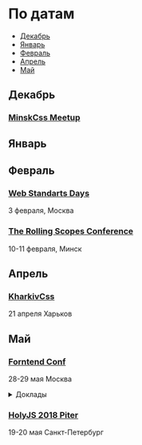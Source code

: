 # По датам

- [Декабрь](#Декабрь)
- [Январь](#Январь)
- [Февраль](#Февраль)
- [Апрель](#Апрель)
- [Май](#Май)

<!--
 -->

## Декабрь

### [MinskCss Meetup](https://minskcss.timepad.ru/event/604963/)

<!--
 -->
## Январь

<!--
 -->
## Февраль

### [Web Standarts Days](https://wsd.events/2018/02/03/)

3 февраля, Москва

### [The Rolling Scopes Conference](https://2018.conf.rollingscopes.com/)

10-11 февраля, Минск

## Апрель

### [KharkivCss](http://kharkivcss.org/)

21 апреля Харьков

## Май

### [Forntend Conf](http://frontendconf.ru/2018/)

28-29 мая Москва

<details>
  <summary>Доклады</summary>
  - Автоматизация фронтенда
  - Тестирование фронтенда
  - Быстродействие интерфейса и сети
  - Оффлайн и кэширование
  - Шаблонизаторы и препроцессоры
  - адаптивная вёрстка
</details>

### [HolyJS 2018 Piter](https://holyjs-piter.ru/)

19-20 мая Санкт-Петербург
